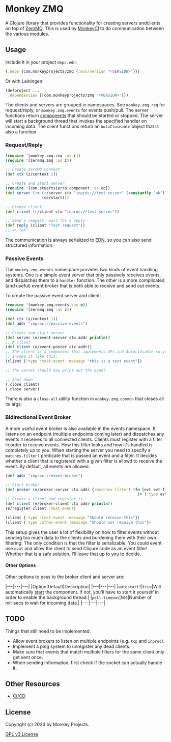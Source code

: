 # Monkey ZMQ

A Clojure library that provides functionality for creating servers andclients
on top of [ZeroMQ](https://zeromq.org/).  This is used by [MonkeyCI](https://monkeyci.com)
to do communication between the various modules.

## Usage

Include it in your project `deps.edn`:

```clojure
{:deps {com.monkeyprojects/zmq {:mvn/version "<VERSION>"}}}
```
Or with Leiningen:
```clojure
(defproject ...
 :dependencies [[com.monkeyprojects/zmq "<VERSION>"]])
```

The clients and servers are grouped in namespaces.  See `monkey.zmq.req` for
request/reply, or `monkey.zmq.events` for events push/pull.  The server functions
return [components](https://github.com/stuartsierra/component) that should be started
or stopped.  The server will start a background thread that invokes the specified handler
on incoming data.  The client functions return an `AutoCloseable` object that is also
a function.

### Request/Reply

```clojure
(require '[monkey.zmq.req :as r])
(require '[zeromq.zmq :as z])

;; Create ZeroMQ context
(def ctx (z/context 1))

;; Create and start server
(require '[com.stuartsierra.component :as co])
(def server (-> (r/server ctx "inproc://test-server" (constantly "ok"))
                (co/start)))

;; Create client
(def client (r/client ctx "inproc://test-server"))

;; Send a request, wait for a reply
(def reply (client "Test request"))
;; => "ok"
```

The communication is always serialized to [EDN](https://github.com/edn-format/edn), so
you can also send structured information.

### Passive Events

The `monkey.zmq.events` namespace provides two kinds of event handling systems.  One is
a simple event server that only passively receives events, and dispatches them to a
`handler` function.  The other is a more complicated (and useful) event broker that
is both able to receive and send out events.

To create the passive event server and client:
```clojure
(require '[monkey.zmq.events :as e])
(require '[zeromq.zmq :as z])

(def ctx (z/context 1))
(def addr "inproc://passive-events")

;; Create and start server
(def server (e/event-server ctx addr println))
;; A client
(def client (e/event-poster ctx addr))
;; The client is a component that implements IFn and Autoclosable so you can
;; invoke it like this:
(client {:type :test-event :message "this is a test event"})

;; The server should now print out the event

;; Shut down
(.close client)
(.close server)
```

There is also a `close-all` utility function in `monkey.zmq.common` that closes all its args.

### Bidirectional Event Broker

A more useful event broker is also available in the events namespace.  It listens on an
endpoint (multiple endpoints coming later) and dispatches any events it receives to all
connected clients.  Clients must register with a filter in order to receive events.  How
this filter looks and how it's handled is completely up to you.  When starting the server
you need to specify a `matches-filter?` predicate that is passed an event and a filter.
It decides whether a client that is registered with a given filter is allowd to receive
the event.  By default, all events are allowed.

```clojure
(def addr "inproc://event-broker")

;; Start broker
(def broker (e/broker-server ctx addr {:matches-filter? (fn [evt evt-filter]
                                                          (= (:type evt) evt-filter))}))
;; Create a client and register it
(def client (e/broker-client ctx addr println))
(e/register client :test-event)

(client {:type :test-event :message "Should receive this"})
(client {:type :other-event :message "Should not receive this"})
```

This setup gives the user a lot of flexibility on how to filter events without sending
too much data to the clients and burdening them with their own filtering.  The only
condition is that the filter is serializable.  You could event use `eval` and allow
the client to send Clojure code as an event filter!  Whether that is a safe solution,
I'll leave that up to you to decide.

#### Other Options

Other options to pass to the broker client and server are:

|---|---|---|
|Option|Default|Description|
|---|---|---|
|`autostart?`|`true`|Will automatically [start](https://cljdoc.org/d/com.stuartsierra/component/1.1.0/api/com.stuartsierra.component#Lifecycle) the component.  If not, you'll have to start it yourself in order to enable the background thread.|
|`poll-timeout`|`500`|Number of millisecs to wait for incoming data.|
|---|---|---|

## TODO

Things that still need to be implemented:

 - Allow event brokers to listen on multiple endpoints (e.g. `tcp` and `inproc`).
 - Implement a ping system to unregister any dead clients.
 - Make sure that events that match multiple filters for the same client only get sent once.
 - When sending information, first check if the socket can actually handle it.

## Other Resources

- [CI/CD](https://app.monkeyci.com/c/9eda9831-ea92-4a6c-95db-17bb9c9b2ab2/r/zmq)

## License

Copyright (c) 2024 by Monkey Projects.

[GPL v3 License](LICENSE)